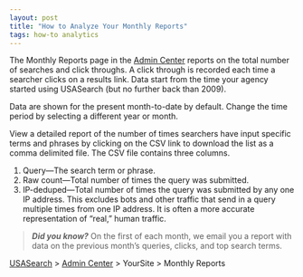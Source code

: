 ```yaml
---
layout: post
title: "How to Analyze Your Monthly Reports"
tags: how-to analytics 
---
```

<p>The Monthly Reports page in the <a href="http://search.usa.gov/affiliates/home">Admin Center</a> reports on the total number of searches and click throughs. A click through is recorded each time a searcher clicks on a results link. Data start from the time your agency started using USASearch (but no further back than 2009).</p>
<p>Data are shown for the present month-to-date by default. Change the time period by selecting a different year or month.</p>
<p>View a detailed report of the number of times searchers have input specific terms and phrases by clicking on the CSV link to download the list as a comma delimited file. The CSV file contains three columns.</p>
<ol><li>Query—The search term or phrase.</li>
<li>Raw count—Total number of times the query was submitted.</li>
<li>IP-deduped—Total number of times the query was submitted by any one IP address. This excludes bots and other traffic that send in a query multiple times from one IP address. It is often a more accurate representation of &#8220;real,&#8221; human traffic.</li>
</ol><blockquote>
<p><em><strong>Did you know?</strong> </em>On the first of each month, we email you a report with data on the previous month&#8217;s queries, clicks, and top search terms.</p>
</blockquote>
<p><a href="http://usasearch.howto.gov/">USASearch</a> &gt; <a href="http://search.usa.gov/affiliates/home">Admin Center</a> &gt; YourSite &gt; Monthly Reports</p>
